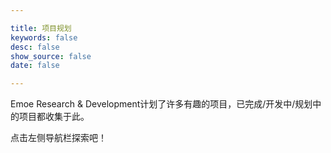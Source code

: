 ```yaml
---

title: 项目规划
keywords: false
desc: false
show_source: false
date: false

---
```



Emoe Research & Development计划了许多有趣的项目，已完成/开发中/规划中的项目都收集于此。

点击左侧导航栏探索吧！

